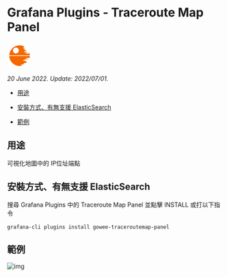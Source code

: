 # Grafana Plugins - Traceroute Map Panel 

![img](Traceroute_Map_Panel_icon.png)

*20 June 2022. Update: 2022/07/01.*

* [用途](#use)

* [安裝方式、有無支援 ElasticSearch](#install)

* [範例](#example)

<h2 id="use">用途</h2>

可視化地圖中的 IP位址端點

<h2 id="install">安裝方式、有無支援 ElasticSearch</h2>

搜尋 Grafana Plugins 中的 Traceroute Map Panel 並點擊 INSTALL 或打以下指令

    grafana-cli plugins install gowee-traceroutemap-panel

<h2 id="example">範例</h2>

![img](AJAX.png)

